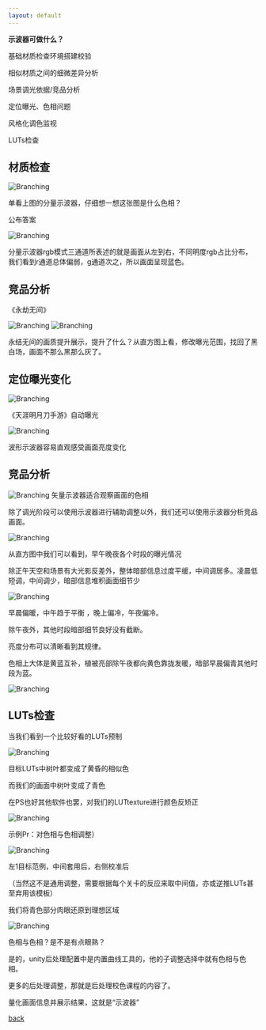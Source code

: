 ```yaml
---
layout: default
---
```


**示波器可做什么？**

基础材质检查环境搭建校验

相似材质之间的细微差异分析

场景调光依据/竞品分析

定位曝光、色相问题

风格化调色监视

LUTs检查


## 材质检查

![Branching](../assets/img/monitor/monitor_show.png)

单看上图的分量示波器，仔细想一想这张图是什么色相？


公布答案

![Branching](../assets/img/monitor/monitor_show2.png)

分量示波器rgb模式三通道所表述的就是画面从左到右，不同明度rgb占比分布，我们看到r通道总体偏弱，g通道次之，所以画面呈现蓝色。



## 竞品分析



《永劫无间》

![Branching](../assets/img/monitor/monitor_show3.png)
![Branching](../assets/img/monitor/monitor_show4.png)

 永结无间的画质提升展示，提升了什么？从直方图上看，修改曝光范围，找回了黑白场，画面不那么黑那么灰了。



## 定位曝光变化

![Branching](../assets/img/monitor/monitor_show5.gif)

《天涯明月刀手游》自动曝光

![Branching](../assets/img/monitor/monitor_show6.gif)

波形示波器容易直观感受画面亮度变化



## 竞品分析

![Branching](../assets/img/monitor/monitor_show7.png)
矢量示波器适合观察画面的色相



除了调光阶段可以使用示波器进行辅助调整以外，我们还可以使用示波器分析竞品画面。

![Branching](../assets/img/monitor/monitor_show8.gif)

从直方图中我们可以看到，早午晚夜各个时段的曝光情况

除正午天空和场景有大光影反差外，整体暗部信息过度平缓，中间调居多。凌晨低短调，中间调少，暗部信息堆积画面细节少

![Branching](../assets/img/monitor/monitor_show9.png)

早晨偏暖，中午趋于平衡 ，晚上偏冷，午夜偏冷。

除午夜外，其他时段暗部细节良好没有截断。

亮度分布可以清晰看到其规律。

色相上大体是黄蓝互补，植被亮部除午夜都向黄色靠拢发暖，暗部早晨偏青其他时段为蓝。

![Branching](../assets/img/monitor/monitor_show10.png)

## LUTs检查

当我们看到一个比较好看的LUTs预制

![Branching](../assets/img/monitor/monitor_show11.png)

目标LUTs中树叶都变成了黄昏的相似色

而我们的画面中树叶变成了青色

在PS也好其他软件也罢，对我们的LUTtexture进行颜色反矫正

![Branching](../assets/img/monitor/monitor_show12.png)

示例Pr：对色相与色相调整）

![Branching](../assets/img/monitor/monitor_show13.png)

左1目标范例，中间套用后，右侧校准后

（当然这不是通用调整，需要根据每个关卡的反应来取中间值，亦或逆推LUTs甚至弃用该模板）



我们将青色部分肉眼还原到理想区域

![Branching](../assets/img/monitor/monitor_show14.png)

色相与色相？是不是有点眼熟？

是的，unity后处理配置中是内置曲线工具的，他的子调整选择中就有色相与色相。

更多的后处理调整，那就是后处理校色课程的内容了。



量化画面信息并展示结果，这就是“示波器”


[back](../coding-page.html)